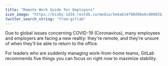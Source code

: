 ```yaml
---
title: "Remote Work Guide for Employers"
icon_image: "https://bixby-1d34.restdb.io/media/5e6ab14f98d98e0c00002b16"
twitter_search_string: "from:gitlab"
---
```

Due to global issues concerning COVID-19 (Coronavirus), many employees and employers are facing a new reality: they're remote, and they’re unsure of when they’ll be able to return to the office.

For leaders who are suddenly managing work-from-home teams, GitLab recommends five things you can focus on right now to maximize stability.